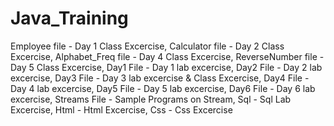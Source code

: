 # Java_Training

Employee file - Day 1 Class Excercise,
Calculator file - Day 2 Class Excercise,
Alphabet_Freq file - Day 4 Class Excercise,
ReverseNumber file - Day 5 Class Excercise,
Day1 File - Day 1 lab excercise,
Day2 File - Day 2 lab excercise,
Day3 File - Day 3 lab excercise & Class Excercise,
Day4 File - Day 4 lab excercise,
Day5 File - Day 5 lab excercise,
Day6 File - Day 6 lab excercise,
Streams File - Sample Programs on Stream,
Sql - Sql Lab Excercise,
Html - Html Excercise,
Css - Css Excercise


